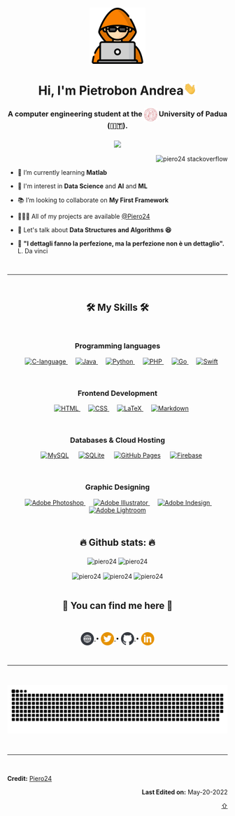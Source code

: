 <div id="top"></div>

<p align="center">
  <img style="width:8rem; height:auto" src="https://raw.githubusercontent.com/Piero24/Piero24/master/icon/hacker2.png"/>
</p>

<h1 align="center">Hi, I'm Pietrobon Andrea<img width="30px" src="https://raw.githubusercontent.com/Piero24/Piero24/master/gif/wave.gif"></h1>

<h3 font-size="20" align="center">
  A computer engineering student at the 
  <img src="https://raw.githubusercontent.com/Piero24/Piero24/master/icon/Logo_UNIPD.png"  width="30" height="30" align="center"/>
   University of Padua (🇮🇹).
  <br/>
  <br/>
  <img align="center" src="https://readme-typing-svg.herokuapp.com?color=FBA628&center=true&lines=AI+%7C+ML+%7C+DP++Enthusiast;Computer+Engineering+Student;Graphic+Designer;Always+Learning+New+Things"/>
  <br/>
</h3>

<!--

[![Typing SVG](https://readme-typing-svg.herokuapp.com?color=FBA628&center=true&lines=AI+%7C+ML+%7C+DP++Enthusiast;Computer+Engineering+Student;Graphic+Designer;Always+Learning+New+Things)](https://git.io/typing-svg)

 -->

<!-- <img align="right" style="width:20rem; height:auto" src="https://raw.githubusercontent.com/Piero24/Piero24/master/gif/programmer_gif.gif"/> -->
<!-- <img src="https://stackoverflow-badge.herokuapp.com/api/StackOverflowBadge/8723227" alt="piero24 stackoverflow" /> -->
<img align="right" src="https://github-readme-stackoverflow.vercel.app/?userID=8723227&theme=dark&layout=default" alt="piero24 stackoverflow" />
 
<br/>

- 🎋 I’m currently learning **Matlab**

- 🤝 I'm interest in **Data Science** and **AI** and **ML**

- 📚 I’m looking to collaborate on **My First Framework**

- 👨🏽‍💻 All of my projects are available [@Piero24](https://github.com/Piero24)

- 💬 Let's talk about **Data Structures and Algorithms 😆**

- 📜 **"I dettagli fanno la perfezione, ma la perfezione non è un dettaglio".** L. Da vinci


<br/>

---

<br/>

<h2 align="center"><strong>🛠️ My Skills 🛠️</strong></h2>

<br/>

<h3 align="center"><strong>Programming languages</strong></h3>

<p align="center"> 
  &emsp; 
  <a href="https://www.cprogramming.com/" target="_blank"> 
    <img alt="C-language" src="https://img.shields.io/badge/C%20-FBA628.svg?logo=c&logoColor=white">
  </a> 
  &emsp;
  <a href="https://www.java.com" target="_blank"> 
    <img alt="Java" src="https://img.shields.io/badge/Java-35393E.svg?logo=java&logoColor=white">
  </a>
  &emsp;
   <a href="https://www.python.org" target="_blank">
    <img alt="Python" src="https://img.shields.io/badge/Python%20-FBA628.svg?logo=python&logoColor=white">
  </a>
  &emsp;
  <a href="https://www.php.net/">
    <img alt="PHP" src="https://img.shields.io/badge/PHP-35393E.svg?logo=php&logoColor=white"/>
  </a>
  &emsp;
  <a href="https://go.dev/">
    <img alt="Go" src="https://img.shields.io/badge/Go%20lang-FBA628.svg?logo=go&logoColor=white"/>
  </a>
  &emsp;
  <a href="https://www.swift.org">
    <img alt="Swift" src="https://img.shields.io/badge/swift-35393E?style=flat&logo=swift&logoColor=white"/>
  </a>
</p>

<br/>

<h3 align="center"><strong>Frontend Development</strong></h3>
<p align="center"> 
  &emsp; 
  <a href="https://www.w3.org/html/" target="_blank"> 
   <img alt="HTML" src="https://img.shields.io/badge/HTML5%20-FBA628.svg?logo=html5&logoColor=white">
  </a>   
  &emsp;
  <a href="https://www.w3schools.com/css/" target="_blank">
    <img alt="CSS" src="https://img.shields.io/badge/CSS%20-35393E.svg?logo=css3&logoColor=white">
  </a>
  &emsp;
  <a href="https://www.latex-project.org" target="_blank">
    <img alt="LaTeX" src="https://img.shields.io/badge/latex-FBA628.svg?style=flat&logo=latex&logoColor=white">
  </a>
  &emsp;
  <a href="https://www.markdownguide.org/basic-syntax/" target="_blank">
    <img alt="Markdown" src="https://img.shields.io/badge/markdown-35393E.svg?style=flat&logo=markdown&logoColor=white">
  </a>
</p>

<br/>

<h3 align="center"><strong>Databases & Cloud Hosting</strong></h3>
<p align="center">
  &emsp;
    <a href="https://www.mysql.com/"><img alt="MySQL" src="https://img.shields.io/badge/MySQL-FBA628.svg?style=flat&llogo=mysql&logoColor=white"></a>
  &emsp;
    <a href="https://www.sqlite.org/"><img alt="SQLite" src ="https://img.shields.io/badge/sqlite-35393E.svg?style=flat&logo=sqlite&logoColor=white"/></a>
  &emsp;
    <a href="https://www.github.com"><img alt="GitHub Pages" src="https://img.shields.io/badge/GitHub%20Pages-FBA628.svg?style=flat&llogo=github&logoColor=white"></a>  
  &emsp;
    <a href="https://firebase.google.com/"><img alt="Firebase" src ="https://img.shields.io/badge/Firebase-35393E.svg?logo=firebase&logoColor=white"></a>
 </p>
 
 <br/>
  
<h3 align="center"><strong>Graphic Designing</strong></h3>
<p align="center">
  &emsp;
  <a href="https://www.adobe.com/in/products/photoshop.html" target="_blank"> 
   <img alt="Adobe Photoshop" src="https://img.shields.io/badge/Adobe Photoshop-FBA628.svg?style=flat&logo=adobephotoshop&logoColor=white"/>
  </a>
  &emsp;
   <a href="https://www.adobe.com/in/products/illustrator.html" target="_blank"> 
    <img alt="Adobe Illustrator" src="https://img.shields.io/badge/Adobe Illustrator-35393E.svg?style=flat&logo=adobeillustrator&logoColor=white"/>
  </a> 
  &emsp;
  <a href="https://www.adobe.com/in/products/indesign.html" target="_blank"> 
    <img alt="Adobe Indesign" src="https://img.shields.io/badge/Adobe Indesign-FBA628.svg?style=flat&logo=adobeindesign&logoColor=white"/> 
  </a> 
    &emsp;
  <a href="https://www.adobe.com/in/products/photoshop-lightroom.html" target="_blank"> 
    <img alt="Adobe Lightroom" src="https://img.shields.io/badge/Adobe Lightroom-35393E.svg?style=flat&logo=adobelightroom&logoColor=white"/>
  </a>
 </p>
 
 <br/>
 
 <!--
 <h3 align="center"><strong>Software & Tools</strong></h3>
  <p align="center">
    &emsp;
    <a href="#"><img alt="Git" src="https://img.shields.io/badge/Git%20-FBA628.svg?logo=git&logoColor=white"></a>
  </p>
 
 -->

 <br/>

<div align="center">
<h2 align="center" style="margin: 5px 10px;">🔥 Github stats: 🔥</h2>
<br/>
<img src="https://komarev.com/ghpvc/?username=piero24&label=Profile%20views&color=FBA628&style=flat" alt="piero24" />
<!-- <img src="https://visitor-badge.glitch.me/badge?page_id=piero24.piero24?color=FBA628" alt="piero24"/> -->
<img src="https://badges.pufler.dev/years/piero24?label=Years%20on%20GitHub&color=FBA628" alt="piero24"/>
<br/>
<br/>
<img src="https://github-readme-stats.vercel.app/api?username=piero24&show_icons=true&theme=slateorange&hide_border=true&locale=en" alt="piero24"/>
<img src="https://github-readme-streak-stats.herokuapp.com?user=piero24&theme=slateorange&hide_border=true&date_format=M%20j%5B%2C%20Y%5D" alt="piero24"/>
<img src="https://activity-graph.herokuapp.com/graph?username=piero24&bg_color=35393E&color=FBA628&line=FBA628&point=FFFFFF&area_color=FBA628&hide_border=true&area=true)](https://github.com/piero24" alt="piero24"/>
</div>

<br/>

<h2 align="center"><strong>📱 You can find me here 📱</strong></h2>

<br/>

<p align="center">
  <a href="https://www.pietrobonandrea.com/" target="_blank"> 
    <img src="https://raw.githubusercontent.com/Piero24/Piero24/master/social/Logo_sito.png"  width="30" height="30" align="center">
  </a>  •
  <a href="https://twitter.com/pietrobonandrea" target="_blank"> 
    <img src="https://raw.githubusercontent.com/Piero24/Piero24/master/social/Logo_Twitter.png"  width="30" height="30" align="center">
  </a>  •
  <a href="https://github.com/Piero24" target="_blank"> 
    <img src="https://raw.githubusercontent.com/Piero24/Piero24/master/social/Logo_github.png"  width="30" height="30" align="center">
  </a>  •
  <a href="https://www.linkedin.com/in/andrea-pietrobon-4599a2105/" target="_blank"> 
    <img src="https://raw.githubusercontent.com/Piero24/Piero24/master/social/Logo_linkedin.png"  width="30" height="30" align="center">
  </a>  
</p>

<br/>

----

<br/>

<p align="center">
  <img  src="https://raw.githubusercontent.com/platane/platane/output/github-contribution-grid-snake.svg"
    alt="example" />
</p>

<br/>

------

<br/>
<p align="left">
  <strong>Credit:</strong> 
  <a href="https://github.com/Piero24">Piero24</a> 
</p>
<p align="right">
  <strong>Last Edited on:</strong>
   May-20-2022
</p>
<p align="right"><a href="#top">⇧</a></p>
